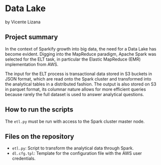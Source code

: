 # Data Lake

by Vicente Lizana

## Project summary

In the context of Sparkify growth into big data, the need for a Data Lake has become evident.
Digging into the MapReduce paradigm, Apache Spark was selected for the ELT task, in particular
the Elastic MapReduce (EMR) implementation from AWS.

The input for the ELT process is transactional data stored in S3 buckets in JSON format,
which are read onto the Spark cluster and transformed into the analytical tables in a
distributed fashion. The output is also stored on S3 in parquet format, its columnar
nature allows for more efficient queries because rarely the full dataset is used to
answer analytical questions.

## How to run the scripts

The `etl.py` must be run with access to the Spark cluster master node.

## Files on the repository

- `etl.py`: Script to transform the analytical data through Spark.
- `dl.cfg.tpl`: Template for the configuration file with the AWS user credentials.

